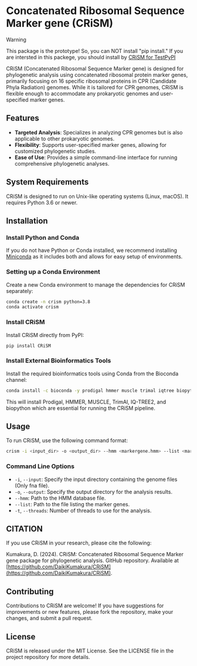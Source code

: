 # Concatenated Ribosomal Sequence Marker gene (CRiSM)

> [!WARNING]
> This package is the prototype! So, you can NOT install "pip install." If you are intersted in this packege, you should install by [CRiSM for TestPyPI](https://test.pypi.org/project/CRiSM/)

CRiSM (Concatenated Ribosomal Sequence Marker gene) is designed for phylogenetic analysis using concatenated ribosomal protein marker genes, primarily focusing on 16 specific ribosomal proteins in CPR (Candidate Phyla Radiation) genomes. While it is tailored for CPR genomes, CRiSM is flexible enough to accommodate any prokaryotic genomes and user-specified marker genes.

## Features

- **Targeted Analysis**: Specializes in analyzing CPR genomes but is also applicable to other prokaryotic genomes.
- **Flexibility**: Supports user-specified marker genes, allowing for customized phylogenetic studies.
- **Ease of Use**: Provides a simple command-line interface for running comprehensive phylogenetic analyses.

## System Requirements

CRiSM is designed to run on Unix-like operating systems (Linux, macOS). It requires Python 3.6 or newer.

## Installation

### Install Python and Conda

If you do not have Python or Conda installed, we recommend installing [Miniconda](https://docs.conda.io/en/latest/miniconda.html) as it includes both and allows for easy setup of environments.

### Setting up a Conda Environment

Create a new Conda environment to manage the dependencies for CRiSM separately:

```bash
conda create -n crism python=3.8
conda activate crism
```

### Install CRiSM

Install CRiSM directly from PyPI:

```bash
pip install CRiSM
```

### Install External Bioinformatics Tools

Install the required bioinformatics tools using Conda from the Bioconda channel:

```bash
conda install -c bioconda -y prodigal hmmer muscle trimal iqtree biopython
```

This will install Prodigal, HMMER, MUSCLE, TrimAl, IQ-TREE2, and biopython which are essential for running the CRiSM pipeline.

## Usage

To run CRiSM, use the following command format:

```bash
crism -i <input_dir> -o <output_dir> --hmm <markergene.hmm> --list <markergene_list.txt> -t <threads>
```

### Command Line Options

- `-i`, `--input`: Specify the input directory containing the genome files (Only fna file).
- `-o`, `--output`: Specify the output directory for the analysis results.
- `--hmm`: Path to the HMM database file.
- `--list`: Path to the file listing the marker genes.
- `-t`, `--threads`: Number of threads to use for the analysis.

## CITATION

If you use CRiSM in your research, please cite the following:

Kumakura, D. (2024). CRiSM: Concatenated Ribosomal Sequence Marker gene package for phylogenetic analysis. GitHub repository. Available at [https://github.com/DaikiKumakura/CRiSM](https://github.com/DaikiKumakura/CRiSM).

## Contributing

Contributions to CRiSM are welcome! If you have suggestions for improvements or new features, please fork the repository, make your changes, and submit a pull request.

## License

CRiSM is released under the MIT License. See the LICENSE file in the project repository for more details.
